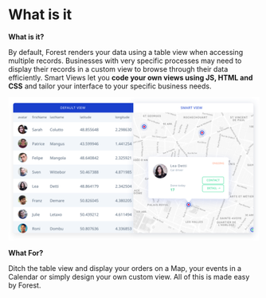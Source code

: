# What is it

**What is it?**

By default, Forest renders your data using a table view when accessing multiple records. Businesses with very specific processes may need to display their records in a custom view to browse through their data efficiently. Smart Views let you **code your own views using JS, HTML and CSS** and tailor your interface to your specific business needs.

![](../.gitbook/assets/illustration-smart-views.svg)

**What For?**

Ditch the table view and display your orders on a Map, your events in a Calendar or simply design your own custom view. All of this is made easy by Forest.

